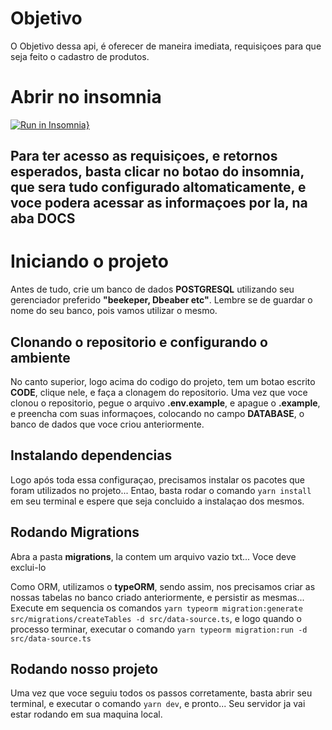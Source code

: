 # Objetivo
O Objetivo dessa api, é oferecer de maneira imediata, requisiçoes para que seja feito o cadastro de produtos.

# Abrir no insomnia

[![Run in Insomnia}](https://insomnia.rest/images/run.svg)](https://insomnia.rest/run/?label=cadastro%20de%20produtos&uri=https%3A%2F%2Fraw.githubusercontent.com%2FMatheusRic%2Fcadastro-de-produtos%2Fmain%2Fdata.json)

## Para ter acesso as requisiçoes, e retornos esperados, basta clicar no botao do insomnia, que sera tudo configurado altomaticamente, e voce podera acessar as informaçoes por la, na aba DOCS

# **Iniciando o projeto**

Antes de tudo, crie um banco de dados **POSTGRESQL** utilizando seu gerenciador preferido **"beekeper, Dbeaber etc"**.
Lembre se de guardar o nome do seu banco, pois vamos utilizar o mesmo.

## **Clonando o repositorio e configurando o ambiente**

No canto superior, logo acima do codigo do projeto, tem um botao escrito **CODE**, clique nele, e faça a clonagem do repositorio.
Uma vez que voce clonou o repositorio, pegue o arquivo **.env.example**, e apague o **.example**, e preencha com suas informaçoes,
colocando no campo **DATABASE**, o banco de dados que voce criou anteriormente.

## **Instalando dependencias**

Logo após toda essa configuraçao, precisamos instalar os pacotes que foram utilizados no projeto... Entao, basta rodar o comando `yarn install` em seu terminal e espere que seja concluido a instalaçao dos mesmos.

## **Rodando Migrations**

Abra a pasta **migrations**, la contem um arquivo vazio txt... Voce deve exclui-lo

Como ORM, utilizamos o **typeORM**, sendo assim, nos precisamos criar as nossas tabelas no banco criado anteriormente, e persistir as mesmas... Execute em sequencia os comandos `yarn typeorm migration:generate src/migrations/createTables -d src/data-source.ts`, e logo quando o processo terminar, executar o comando `yarn typeorm migration:run -d src/data-source.ts`

## **Rodando nosso projeto**

Uma vez que voce seguiu todos os passos corretamente, basta abrir seu terminal, e executar o comando `yarn dev`, e pronto... Seu servidor ja vai estar rodando em sua maquina local.
